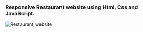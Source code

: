 ### Responsive Restaurant website using Html, Css and JavaScript.

![Restaurant_website](https://github.com/codersgyan/Responsive-restaurant-website/blob/master/restaurant-webpage.jpg)

